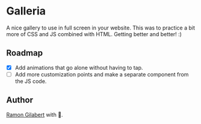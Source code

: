 # Galleria

A nice gallery to use in full screen in your website. This was to practice a bit more of CSS and JS combined with HTML. Getting better and better! :)

## Roadmap

- [x] Add animations that go alone without having to tap.
- [ ] Add more customization points and make a separate component from the JS code.

## Author

[Ramon Gilabert](https://www.twitter.com/RamonGilabert) with 💝.
